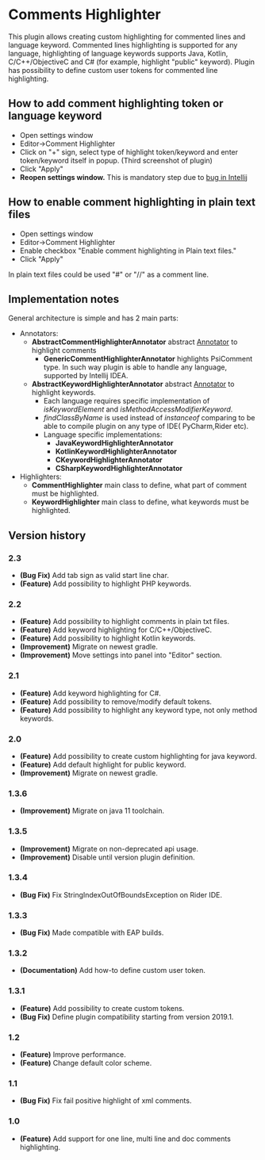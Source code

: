 # Comments Highlighter

This plugin allows creating custom highlighting for commented lines and language keyword. Commented lines highlighting
is supported for any language, highlighting of language keywords supports Java, Kotlin, C/C++/ObjectiveC and C# (for
example, highlight "public" keyword). Plugin has possibility to define custom user tokens for commented line
highlighting.

## How to add comment highlighting token or language keyword

+ Open settings window
+ Editor->Comment Highlighter
+ Click on "+" sign, select type of highlight token/keyword and enter token/keyword itself in popup. (Third screenshot
  of plugin)
+ Click "Apply"
+ **Reopen settings window.** This is mandatory step due
  to [bug in Intellij](https://youtrack.jetbrains.com/issue/IDEA-226087)

## How to enable comment highlighting in plain text files

+ Open settings window
+ Editor->Comment Highlighter
+ Enable checkbox "Enable comment highlighting in Plain text files."
+ Click "Apply"

In plain text files could be used "#" or "//" as a comment line.

## Implementation notes

General architecture is simple and has 2 main parts:

+ Annotators:
  + **AbstractCommentHighlighterAnnotator**
    abstract [Annotator](https://www.jetbrains.org/intellij/sdk/docs/reference_guide/custom_language_support/syntax_highlighting_and_error_highlighting.html#annotator)
    to highlight comments
    + **GenericCommentHighlighterAnnotator** highlights PsiComment type. In such way plugin is able to handle any
      language, supported by Intellij IDEA.
  + **AbstractKeywordHighlighterAnnotator**
    abstract [Annotator](https://www.jetbrains.org/intellij/sdk/docs/reference_guide/custom_language_support/syntax_highlighting_and_error_highlighting.html#annotator)
    to highlight keywords.
    + Each language requires specific implementation of _isKeywordElement_ and _isMethodAccessModifierKeyword_.
    + _findClassByName_ is used instead of _instanceof_ comparing to be able to compile plugin on any type of IDE(
      PyCharm,Rider etc).
    + Language specific implementations:
      + **JavaKeywordHighlighterAnnotator**
      + **KotlinKeywordHighlighterAnnotator**
      + **CKeywordHighlighterAnnotator**
      + **CSharpKeywordHighlighterAnnotator**
+ Highlighters:
  + **CommentHighlighter** main class to define, what part of comment must be highlighted.
  + **KeywordHighlighter** main class to define, what keywords must be highlighted.

## Version history

### 2.3

+ **(Bug Fix)** Add tab sign as valid start line char.
+ **(Feature)** Add possibility to highlight PHP keywords.

### 2.2

+ **(Feature)** Add possibility to highlight comments in plain txt files.
+ **(Feature)** Add keyword highlighting for C/C++/ObjectiveC.
+ **(Feature)** Add possibility to highlight Kotlin keywords.
+ **(Improvement)** Migrate on newest gradle.
+ **(Improvement)** Move settings into panel into "Editor" section.

### 2.1

+ **(Feature)** Add keyword highlighting for C#.
+ **(Feature)** Add possibility to remove/modify default tokens.
+ **(Feature)** Add possibility to highlight any keyword type, not only method keywords.

### 2.0

+ **(Feature)** Add possibility to create custom highlighting for java keyword.
+ **(Feature)** Add default highlight for public keyword.
+ **(Improvement)** Migrate on newest gradle.

### 1.3.6

+ **(Improvement)** Migrate on java 11 toolchain.

### 1.3.5

+ **(Improvement)** Migrate on non-deprecated api usage.
+ **(Improvement)** Disable until version plugin definition.

### 1.3.4

+ **(Bug Fix)** Fix StringIndexOutOfBoundsException on Rider IDE.

### 1.3.3

+ **(Bug Fix)** Made compatible with EAP builds.

### 1.3.2
+ **(Documentation)** Add how-to define custom user token.

### 1.3.1
+ **(Feature)** Add possibility to create custom tokens.
+ **(Bug Fix)** Define plugin compatibility starting from version 2019.1.

### 1.2
+ **(Feature)** Improve performance.
+ **(Feature)** Change default color scheme.

### 1.1
+ **(Bug Fix)** Fix fail positive highlight of xml comments.

### 1.0
+ **(Feature)** Add support for one line, multi line and doc comments highlighting.
